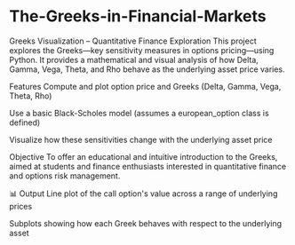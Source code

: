 # The-Greeks-in-Financial-Markets

Greeks Visualization – Quantitative Finance Exploration
This project explores the Greeks—key sensitivity measures in options pricing—using Python.
It provides a mathematical and visual analysis of how Delta, Gamma, Vega, Theta, and Rho behave as the underlying asset price varies.

Features
Compute and plot option price and Greeks (Delta, Gamma, Vega, Theta, Rho)

Use a basic Black-Scholes model (assumes a european_option class is defined)

Visualize how these sensitivities change with the underlying asset price

Objective
To offer an educational and intuitive introduction to the Greeks, aimed at students and finance enthusiasts interested in quantitative finance and options risk management.

📊 Output
Line plot of the call option's value across a range of underlying prices

Subplots showing how each Greek behaves with respect to the underlying asset
